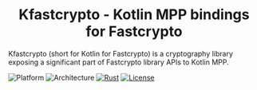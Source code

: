 <h1 align="center">Kfastcrypto - Kotlin MPP bindings for Fastcrypto</h1>

Kfastcrypto (short for Kotlin for Fastcrypto) is a cryptography library exposing a significant part of Fastcrypto library APIs to Kotlin MPP.

![Platform](https://img.shields.io/badge/platform-Android%20|%20JVM%20|%20JS%20|%20Native-blue.svg)
![Architecture](https://img.shields.io/badge/architecture-amd64%20|%20aarch64-blue.svg)
[![Rust](https://github.com/mcxross/kfastcrypto/actions/workflows/rust.yml/badge.svg)](https://github.com/mcxross/kfastcrypto/actions/workflows/rust.yml)
[![License](https://img.shields.io/badge/license-Apache%202.0-blue.svg)](LICENSE)
